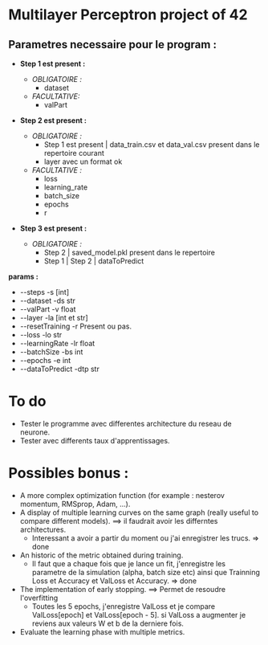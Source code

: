 # Multilayer Perceptron project of 42

## Parametres necessaire pour le program : 

- **Step 1 est present :**
    - *OBLIGATOIRE :* 
        - dataset
    - *FACULTATIVE:*
        - valPart

- **Step 2 est present :**
    - *OBLIGATOIRE :* 
        - Step 1 est present | data_train.csv et data_val.csv present dans le repertoire courant
        - layer avec un format ok
    - *FACULTATIVE :*
        - loss
        - learning_rate
        - batch_size
        - epochs
        - r

- **Step 3 est present :** 
    - *OBLIGATOIRE :* 
        - Step 2 | saved_model.pkl present dans le repertoire
        - Step 1 | Step 2 | dataToPredict


**params :** 
- --steps -s [int]
- --dataset -ds str
- --valPart -v float
- --layer -la [int et str]
- --resetTraining -r Present ou pas. 
- --loss -lo str
- --learningRate -lr float
- --batchSize -bs int 
- --epochs -e int 
- --dataToPredict -dtp str

# To do
- Tester le programme avec differentes architecture du reseau de neurone. 
- Tester avec differents taux d'apprentissages. 


# Possibles bonus : 
- A more complex optimization function (for example : nesterov momentum, RMSprop, Adam, ...).
- A display of multiple learning curves on the same graph (really useful to compare different models). ==> il faudrait avoir les differntes architectures. 
    - Interessant a avoir a partir du moment ou j'ai enregistrer les trucs. 
    => done
- An historic of the metric obtained during training.
    - Il faut que a chaque fois que je lance un fit, j'enregistre les parametre de la simulation (alpha, batch size etc) ainsi que Trainning Loss et Accuracy et ValLoss et Accuracy. 
    => done
- The implementation of early stopping. ==> Permet de resoudre l'overfitting
    - Toutes les 5 epochs, j'enregistre ValLoss et je compare ValLoss[epoch] et ValLoss[epoch - 5]. si ValLoss a augmenter je reviens aux valeurs W et b de la derniere fois.
- Evaluate the learning phase with multiple metrics.

